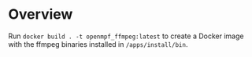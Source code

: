 # Overview

Run `docker build . -t openmpf_ffmpeg:latest` to create a Docker image with the ffmpeg binaries installed in `/apps/install/bin`.